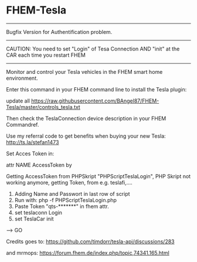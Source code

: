 # FHEM-Tesla

---------

Bugfix Version for Authentification problem.

---------

CAUTION: You need to set "Login" of Tesa Connection AND "init" at the CAR each time you restart FHEM

---------

Monitor and control your Tesla vehicles in the FHEM smart home environment.

Enter this command in your FHEM command line to install the Tesla plugin:

update all https://raw.githubusercontent.com/BAngel87/FHEM-Tesla/master/controls_tesla.txt

Then check the TeslaConnection device description in your FHEM Commandref.

Use my referral code to get benefits when buying your new Tesla: http://ts.la/stefan1473

Set Acces Token in:

attr NAME AccessToken by

Getting AccessToken from PHPSkript "PHPScriptTeslaLogin",  PHP Skript not working anymore, getting Token, from e.g. teslafi,....

1. Adding Name and Passwort in last row of script
2. Run with: php -f PHPScriptTeslaLogin.php 
3. Paste Token "qts-*******" in fhem attr.
4. set teslaconn Login
5. set TeslaCar init

--> GO

Credits goes to:
https://github.com/timdorr/tesla-api/discussions/283

and
mrmops:
https://forum.fhem.de/index.php/topic,74341.165.html
